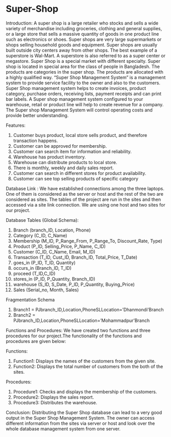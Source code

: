 # Super-Shop

Introduction: 
A super shop is a large retailer who stocks and sells a wide variety of merchandise including groceries, clothing and general supplies, or a large store that sells a massive quantity of goods in one product line such as electronics or shoes. Super shops are very large supermarkets or shops selling household goods and equipment. Super shops are usually built outside city centers away from other shops. 
The best example of a superstore is Wal-Mart. A superstore is also referred to as a super center or megastore. Super Shop is a special market with different specialty. Super shop is located in special area for the class of people in Bangladesh. The products are categories in the super shop. The products are allocated with a highly qualified way.
“Super Shop Management System” is a management system to provide service facility to the owner and also to the customers. Super Shop management system helps to create invoices, product category, purchase orders, receiving lists, payment receipts and can print bar labels. A Super shop management system configured to your warehouse, retail or product line will help to create revenue for a company. The Super shop Management System will control operating costs and provide better understanding.

Features: 
1.	Customer buys product, local store sells product, and therefore transaction happens.
2.	Customer can be approved for membership.
3.	Customer can search item for information and reliability.
4.	Warehouse has product inventory.
5.	Warehouse can distribute products to local store.
6.	There is monthly, weekly and daily sales report.
7.	Customer can search in different stores for product availability.
8.	Customer can see top selling products of specific category


Database Link :
We have established connections among the three laptops. One of them is considered as the server or host and the rest of the two are considered as sites. The tables of the project are run in the sites and then accessed via a site link connection. We are using one host and two sites for our project. 


Database Tables (Global Schema):
1.	Branch (branch_ID, Location, Phone)
2.	Category (C_ID, C_Name)
3.	Membership (M_ID, P_Range_From, P_Range_To, Discount_Rate, Type)
4.	Product (P_ID, Selling_Price, P_Name, C_ID)
5.	Customer (C_ID, C_Name, Email, M_ID)
6.	Transaction (T_ID, Cust_ID, Branch_ID, Total_Price, T_Date)
7.	goes_in (P_ID, T_ID, Quantity)
8.	occurs_in (Branch_ID, T_ID)
9.	proceed (T_ID,C_ID)
10.	stores_in (P_ID, P_Quantity, Branch_ID)
11.	warehouse (S_ID, S_Date, P_ID, P_Quantity, Buying_Price)
12.	Sales (Serial_no, Month, Sales)

Fragmentation Schema
1.	Branch1 = PJbranch_ID,Location,PhoneSLLocation=’Dhanmondi’Branch
2.	Branch2 = PJbranch_ID,Location,PhoneSLLocation=’Mohammadpur’Branch
  
Functions and Procedures: 
We have created two functions and three procedures for our project.The functionality  of the functions and procedures are given below: 
 
Functions:
1. Function1: Displays the names of the customers from the given site.
2. Function2: Displays the total number of customers from the both of the sites.

Procedures:
1. Procedure1: Checks and displays the membership of the customers.
2. Procedure2: Displays the sales report.
3. Procedure3: Distributes the warehouse.

Conclusion:
Distributing the Super Shop database can lead to a very good output in the Super Shop Management System. The owner can access different information from the sites via server or host and look over the whole database management system from one server.
